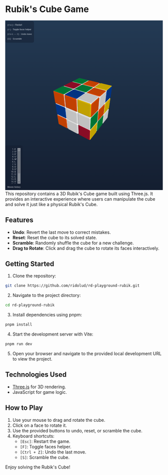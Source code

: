 # Rubik's Cube Game

![Rubik's Cube Screenshot](public/screenshot.png)
This repository contains a 3D Rubik's Cube game built using Three.js. It provides an interactive experience where users can manipulate the cube and solve it just like a physical Rubik's Cube.

## Features

- **Undo**: Revert the last move to correct mistakes.
- **Reset**: Reset the cube to its solved state.
- **Scramble**: Randomly shuffle the cube for a new challenge.
- **Drag to Rotate**: Click and drag the cube to rotate its faces interactively.

## Getting Started

1. Clone the repository:

```bash
git clone https://github.com/ridolud/rd-playground-rubik.git
```

2. Navigate to the project directory:

```bash
cd rd-playground-rubik
```

3. Install dependencies using pnpm:

```bash
pnpm install
```

4. Start the development server with Vite:

```bash
pnpm run dev
```

5. Open your browser and navigate to the provided local development URL to view the project.

## Technologies Used

- [Three.js](https://threejs.org/) for 3D rendering.
- JavaScript for game logic.

## How to Play

1. Use your mouse to drag and rotate the cube.
2. Click on a face to rotate it.
3. Use the provided buttons to undo, reset, or scramble the cube.
4. Keyboard shortcuts:
   - <code>[Esc]</code>: Restart the game.
   - <code>[F]</code>: Toggle faces helper.
   - <code>[Ctrl + Z]</code>: Undo the last move.
   - <code>[S]</code>: Scramble the cube.

Enjoy solving the Rubik's Cube!
